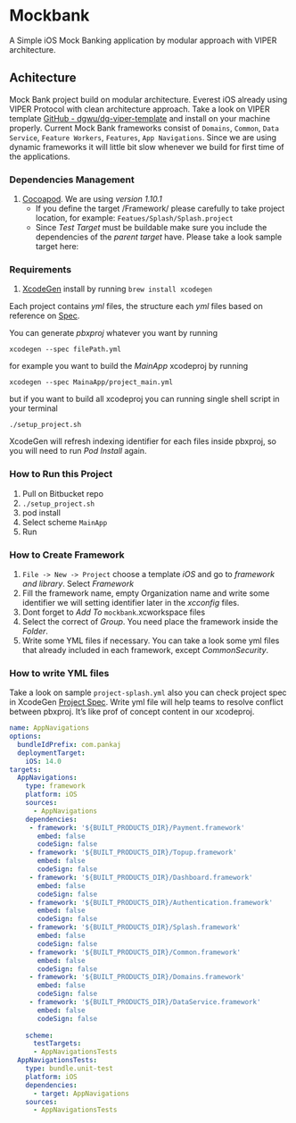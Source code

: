 # Mockbank
A Simple iOS Mock Banking application by modular approach with VIPER architecture.

## Achitecture
Mock Bank project build on modular architecture.
Everest iOS already using VIPER Protocol with clean architecture approach. Take a look on VIPER template [GitHub - dgwu/dg-viper-template](https://github.com/dgwu/dg-viper-template) and install on your machine properly.
Current Mock Bank frameworks consist of `Domains`, `Common`, `Data Service`, `Feature Workers`, `Features`, `App Navigations`.
Since we are using dynamic frameworks it will little bit slow whenever we build for first time of the applications.

### Dependencies Management
1. [Cocoapod](_https://guides.cocoapods.org/_). We are using *version 1.10.1*
    * If you define the target /Framework/ please carefully to take project location, for example: `Featues/Splash/Splash.project` 
    * Since *Test Target* must be buildable make sure you include the dependencies of the *parent target* have. Please take a look sample target here:

### Requirements
1. [XcodeGen](_https://github.com/yonaskolb/XcodeGen_) install by running `brew install xcodegen`

Each project contains *yml* files, the structure each *yml* files based on reference on [Spec](_https://github.com/yonaskolb/XcodeGen/blob/master/Docs/ProjectSpec.md_). 

You can generate *pbxproj* whatever you want by running

 `xcodegen --spec filePath.yml`

for example you want to build the *MainApp* xcodeproj by running

`xcodegen --spec MainaApp/project_main.yml`

but if you want to build all xcodeproj you can running single shell script in your terminal

 `./setup_project.sh` 

XcodeGen will refresh indexing identifier for each files inside pbxproj, so you will need to run *Pod Install* again.

### How to Run this Project
1. Pull on Bitbucket repo
2. `./setup_project.sh`
3. pod install
4. Select scheme `MainApp` 
5. Run

### How to Create Framework
1. `File -> New -> Project` choose a template *iOS* and go to *framework and library*. Select *Framework*
2. Fill the framework name, empty Organization name and write some identifier we will setting identifier later in the *xcconfig* files.
3. Dont forget to *Add To* `mockbank`.xcworkspace files
4. Select the correct of *Group*. You need place the framework inside the *Folder*.
5. Write some YML files if necessary. You can take a look some yml files that already included in each framework, except *CommonSecurity*.

### How to write YML files
Take a look on sample `project-splash.yml` also you can check project spec in XcodeGen [Project Spec](https://github.com/yonaskolb/XcodeGen/blob/master/Docs/ProjectSpec.md). Write yml file will help teams to resolve conflict between pbxproj. It’s like prof of concept content in our xcodeproj.

```yaml
name: AppNavigations
options:
  bundleIdPrefix: com.pankaj
  deploymentTarget:
    iOS: 14.0
targets:
  AppNavigations:
    type: framework
    platform: iOS
    sources:
      - AppNavigations
    dependencies:
     - framework: '${BUILT_PRODUCTS_DIR}/Payment.framework'
       embed: false
       codeSign: false
     - framework: '${BUILT_PRODUCTS_DIR}/Topup.framework'
       embed: false
       codeSign: false
     - framework: '${BUILT_PRODUCTS_DIR}/Dashboard.framework'
       embed: false
       codeSign: false
     - framework: '${BUILT_PRODUCTS_DIR}/Authentication.framework'
       embed: false
       codeSign: false
     - framework: '${BUILT_PRODUCTS_DIR}/Splash.framework'
       embed: false
       codeSign: false
     - framework: '${BUILT_PRODUCTS_DIR}/Common.framework'
       embed: false
       codeSign: false
     - framework: '${BUILT_PRODUCTS_DIR}/Domains.framework'
       embed: false
       codeSign: false
     - framework: '${BUILT_PRODUCTS_DIR}/DataService.framework'
       embed: false
       codeSign: false
       
    scheme:
      testTargets:
      - AppNavigationsTests
  AppNavigationsTests:
    type: bundle.unit-test
    platform: iOS
    dependencies:
      - target: AppNavigations
    sources:
      - AppNavigationsTests
```
